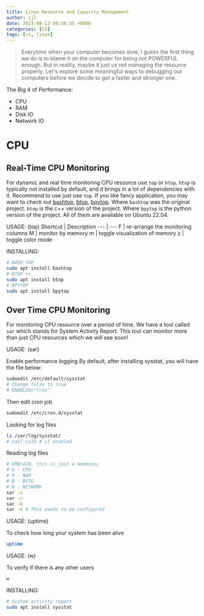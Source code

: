 ```yaml
---
title: Linux Resource and Capacity Management
author: cjl
date: 2023-08-13 08:56:55 +0800
categories: [CS]
tags: [cs, linux]
---
```


> Everytime when your computer becomes slow, I guess the first thing we do 
> is to blame it on the computer for being not POWERFUL enough. But in reality,
> maybe it just us not managing the resource properly.
> Let's explore some meaningful ways to debugging our computers before we decide to get
> a faster and stronger one.

The Big 4 of Performance:
- CPU
- RAM
- Disk IO
- Network IO

# CPU

## Real-Time CPU Monitoring

For dynamic and real time monitoring CPU resource use `top` or `htop`.
`htop` is typically not installed by default, and it brings in a lot of dependencies with it.
Recommend to use just use `top`.
If you like fancy application, you may want to check out [bashtop](https://github.com/aristocratos/bashtop), [btop](https://github.com/aristocratos/btop), [bpytop](https://github.com/aristocratos/bpytop).
Where `bashtop` was the original project.
`btop` is the c++ version of the project.
Where `bpytop` is the python version of the project.
All of them are available on Ubuntu 22.04.

USAGE: (top)
Shortcut | Description
--- | ---
F | re-arrange the monitoring columns
M | monitor by memory
m | toggle visualization of memory
z | toggle color mode

INSTALLING:
```bash
# BASH TOP
sudo apt install bashtop
# BTOP ++
sudo apt install btop
# BPYTOP
sudo apt install bpytop
```

## Over Time CPU Monitoring

For monitoring CPU resource over a period of time.
We have a tool called `sar` which stands for System Activity Report.
This tool can monitor more than just CPU resources which we will see soon!



USAGE: (sar)

Enable performance logging
By default, after installing sysstat, you will have the file below:
```bash
sudoedit /etc/default/sysstat
# Change false to true
# ENABLED="true"
```
Then edit cron job
```bash
sudoedit /etc/cron.d/sysstat
```

Looking for log files
```bash
ls /var/log/sysstat/
# sa17 sa18 # if enabled
```
Reading log files
```bash
# URB(A)N, this is just a mnemonic
# U - CPU
# R - RAM
# B - BYTE
# N - NETWORK
sar -u
sar -r
sar -b
sar -n # This needs to be configured
```

USAGE: (uptime)

To check how long your system has been alive
```bash
uptime
```

USAGE: (w)

To verify if there is any other users
```bash
w
```
INSTALLING:
```bash
# System activity report
sudo apt install sysstat
```
